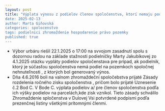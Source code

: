```yaml
---
layout: post
title: "Výplata výnosu z podielov členov spoločenstva, ktorí nemaju podiel na nehnuteľnostiach, z ktorých bol generovaný výnos. 
date: 2025-02-13
author: Marta Giňovská
categories: spolocenstvo
tags: podielnici zhromaždenie hospodarenie právo pozemky
published: true
---
```


- Výbor urbáru riešil 22.1.2025 o 17:00 na svvojom zasadnutí spolu s dozornou radou na základe stažnosti podielničky Marty Jakubíkovej zo 4.1.2025 otázku vypláty podielov spoločenstava pre prípad, ak podielnik, ktorý je súčasťou spoločenstva nemá podiel na pozemkoch spoločnej nehnuteľnosti , z ktorých bol generovaný výnos.
- Dňa 4.6.2016 boli na valnom zhromaždeční spoločebstva prijaté Zásady rozdelenia ročného zisku spoločenstva , pričom bolo prijaté Uznesenie č.2 Bod C. V Bode C. výplata podielov a/ pre členov spoločenstva podľa ich výšky podielov na parcelách,kde zisk vznikol. Tieto zásady schválilo Zhromaždenie spločenstva v Dulovej Vsi potvrdené podpismi podľa prezenčnej listiny všetkými prítomnými členmi.

